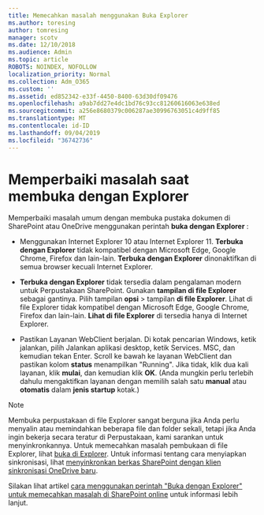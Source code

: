 ```yaml
---
title: Memecahkan masalah menggunakan Buka Explorer
ms.author: toresing
author: tomresing
manager: scotv
ms.date: 12/10/2018
ms.audience: Admin
ms.topic: article
ROBOTS: NOINDEX, NOFOLLOW
localization_priority: Normal
ms.collection: Adm_O365
ms.custom: ''
ms.assetid: ed852342-e33f-4450-8400-63d30df09476
ms.openlocfilehash: a9ab7dd27e4dc1bd76c93cc81260616063e638ed
ms.sourcegitcommit: a256e8680379c006287ae30996763051c4d9ff85
ms.translationtype: MT
ms.contentlocale: id-ID
ms.lasthandoff: 09/04/2019
ms.locfileid: "36742736"
---
```

# <a name="fix-problems-with-open-with-explorer"></a>Memperbaiki masalah saat membuka dengan Explorer

Memperbaiki masalah umum dengan membuka pustaka dokumen di SharePoint atau OneDrive menggunakan perintah **buka dengan Explorer** : 
  
- Menggunakan Internet Explorer 10 atau Internet Explorer 11. **Terbuka dengan Explorer** tidak kompatibel dengan Microsoft Edge, Google Chrome, Firefox dan lain-lain. **Terbuka dengan Explorer** dinonaktifkan di semua browser kecuali Internet Explorer. 
    
- **Terbuka dengan Explorer** tidak tersedia dalam pengalaman modern untuk Perpustakaan SharePoint. Gunakan **tampilan di file Explorer** sebagai gantinya. Pilih tampilan **opsi** \> tampilan **di file Explorer**. Lihat di file Explorer tidak kompatibel dengan Microsoft Edge, Google Chrome, Firefox dan lain-lain. **Lihat di file Explorer** di tersedia hanya di Internet Explorer. 
    
- Pastikan Layanan WebClient berjalan. Di kotak pencarian Windows, ketik jalankan, pilih Jalankan aplikasi desktop, ketik Services. MSC, dan kemudian tekan Enter. Scroll ke bawah ke layanan WebClient dan pastikan kolom **status** menampilkan "Running". Jika tidak, klik dua kali layanan, klik **mulai**, dan kemudian klik **OK**. (Anda mungkin perlu terlebih dahulu mengaktifkan layanan dengan memilih salah satu **manual** atau **otomatis** dalam **jenis startup** kotak.) 
    
> [!NOTE]
> Membuka perpustakaan di file Explorer sangat berguna jika Anda perlu menyalin atau memindahkan beberapa file dan folder sekali, tetapi jika Anda ingin bekerja secara teratur di Perpustakaan, kami sarankan untuk menyinkronkannya. Untuk memecahkan masalah pembukaan di file Explorer, lihat [buka di Explorer](https://go.microsoft.com/fwlink/?linkid=871665). Untuk informasi tentang cara menyiapkan sinkronisasi, lihat [menyinkronkan berkas SharePoint dengan klien sinkronisasi OneDrive baru](https://go.microsoft.com/fwlink/?linkid=871666).
  
Silakan lihat artikel [cara menggunakan perintah "Buka dengan Explorer" untuk memecahkan masalah di SharePoint online](https://docs.microsoft.com/sharepoint/support/lists-and-libraries/troubleshoot-issues-using-open-with-explorer) untuk informasi lebih lanjut. 
  

